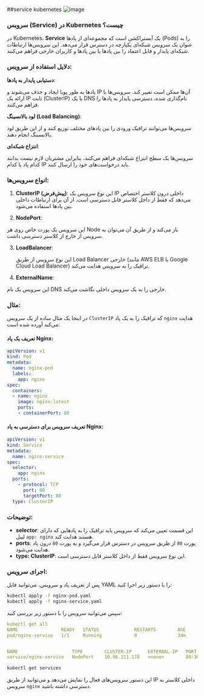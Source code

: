 ##service kubernetes
![image](https://github.com/user-attachments/assets/c4f3b793-065f-4329-918f-1906a02f10e1)

### سرویس (Service) در Kubernetes چیست؟

در Kubernetes، **Service** یک آبستراکشن است که مجموعه‌ای از پادها (Pods) را به عنوان یک سرویس شبکه‌ای یکپارچه در دسترس قرار می‌دهد. این سرویس‌ها ارتباطات شبکه‌ای پایدار و قابل اعتماد را بین پادها یا بین پادها و کاربران خارجی فراهم می‌کنند.

### دلایل استفاده از سرویس:
**دستیابی پایدار به پادها**:
  
  پادها به طور پویا ایجاد و حذف می‌شوند و IP آن‌ها ممکن است تغییر کند. سرویس‌ها با ارائه یک IP ثابت (ClusterIP) یا یک DNS نام‌گذاری شده، دسترسی پایدار به پادها را فراهم می‌کنند.
  
   **لود بالانسینگ (Load Balancing)**:
  
  سرویس‌ها می‌توانند ترافیک ورودی را بین پادهای مختلف توزیع کنند و از این طریق لود بالانسینگ انجام دهند.

**انتزاع شبکه‌ای**:
  
   سرویس‌ها یک سطح انتزاع شبکه‌ای فراهم می‌کنند، بنابراین مشتریان لازم نیست بدانند کدام پاد یا کدام IP باید درخواست‌های خود را ارسال کنند.

### انواع سرویس‌ها:
1. **ClusterIP (پیش‌فرض)**:
   این نوع سرویس یک IP داخلی درون کلاستر اختصاص می‌دهد که فقط از داخل کلاستر قابل دسترسی است. از آن برای ارتباطات داخلی بین پادها استفاده می‌شود.
  
2. **NodePort**:

 این سرویس یک پورت خاص روی هر Node باز می‌کند و از طریق آن می‌توان به سرویس از خارج از کلاستر دسترسی داشت.
  
3. **LoadBalancer**:

   این نوع سرویس از طریق Load Balancer خارجی (مانند AWS ELB یا Google Cloud Load Balancer) ترافیک را به سرویس هدایت می‌کند.
  
4. **ExternalName**:

این سرویس یک نام DNS خارجی را به یک سرویس داخلی نگاشت می‌کند.

### مثال:

در اینجا یک مثال ساده از یک سرویس `ClusterIP` که ترافیک را به یک پاد `nginx` هدایت می‌کند آورده شده است:

#### تعریف یک پاد Nginx:


```yaml
apiVersion: v1
kind: Pod
metadata:
  name: nginx-pod
  labels:
    app: nginx
spec:
  containers:
  - name: nginx
    image: nginx:latest
    ports:
    - containerPort: 80
```

#### تعریف سرویس برای دسترسی به پاد Nginx:


```yaml
apiVersion: v1
kind: Service
metadata:
  name: nginx-service
spec:
  selector:
    app: nginx
  ports:
    - protocol: TCP
      port: 80
      targetPort: 80
  type: ClusterIP
```

### توضیحات:
- **selector**: این قسمت تعیین می‌کند که سرویس باید ترافیک را به پادهایی که دارای لیبل `app: nginx` هستند هدایت کند.
- **ports**: پورت `80` از طریق سرویس در دسترس قرار می‌گیرد و به پورت `80` درون پاد هدایت می‌شود.
- **type: ClusterIP**: این نوع سرویس فقط از داخل کلاستر قابل دسترسی است.

### اجرای سرویس:
پس از تعریف پاد و سرویس، می‌توانید فایل YAML را با دستور زیر اجرا کنید:

```bash
kubectl apply -f nginx-pod.yaml
kubectl apply -f nginx-service.yaml
```

سپس می‌توانید سرویس را با دستور زیر بررسی کنید:

```yaml
kubectl get all
NAME                READY   STATUS             RESTARTS        AGE
pod/nginx-service   1/1     Running            0               34m


NAME                    TYPE        CLUSTER-IP      EXTERNAL-IP   PORT(S)        AGE
service/nginx-service   NodePort    10.96.211.178   <none>        80:30240/TCP   35m
```

```bash
kubectl get services
```

این دستور سرویس‌های فعال را نمایش می‌دهد و می‌توانید از طریق IP داخلی کلاستر به سرویس `nginx` دسترسی داشته باشید.
